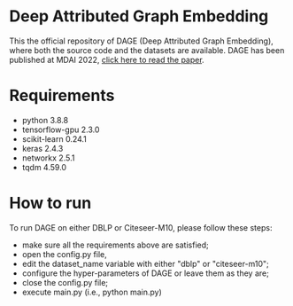 # Deep Attributed Graph Embedding
This the official repository of DAGE (Deep Attributed Graph Embedding), where both the source code and the datasets are available.
DAGE has been published at MDAI 2022, [click here to read the paper](https://link.springer.com/chapter/10.1007/978-3-031-13448-7_15). 




# Requirements
- python 3.8.8
- tensorflow-gpu 2.3.0 
- scikit-learn 0.24.1 
- keras 2.4.3 
- networkx 2.5.1 
- tqdm 4.59.0 

# How to run
To run DAGE on either DBLP or Citeseer-M10, please follow these steps:
- make sure all the requirements above are satisfied;
- open the config.py file,
- edit the dataset_name variable with either "dblp" or "citeseer-m10";
- configure the hyper-parameters of DAGE or leave them as they are;
- close the config.py file;
- execute main.py (i.e., python main.py)
